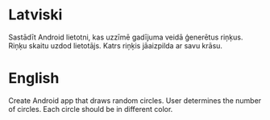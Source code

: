 # Latviski

Sastādīt Android lietotni, kas uzzīmē gadījuma veidā ģenerētus riņķus. Riņķu skaitu uzdod lietotājs. Katrs riņķis jāaizpilda ar savu krāsu.

# English

Create Android app that draws random circles. User determines the number of circles. Each circle should be in different color.
